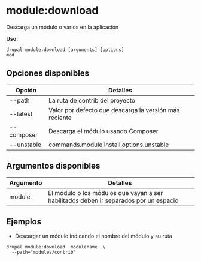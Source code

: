 # module:download
Descarga un módulo o varios en la aplicación

**Uso:**
```
drupal module:download [arguments] [options]
mod
```

## Opciones disponibles
Opción | Detalles
-------|-------------
--path | La ruta de contrib del proyecto
--latest | Valor por defecto que descarga la versión más reciente
--composer | Descarga el módulo usando Composer
--unstable | commands.module.install.options.unstable

## Argumentos disponibles
Argumento | Detalles
---------|-------------
module | El módulo o los módulos que vayan a ser habilitados deben ir separados por un espacio

## Ejemplos
* Descargar un módulo indicando el nombre del módulo y su ruta
```
drupal module:download  modulename  \
  --path="modules/contrib"
```
